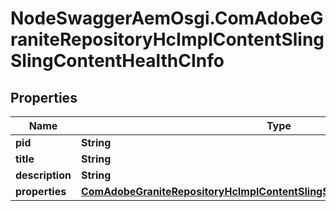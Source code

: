 # NodeSwaggerAemOsgi.ComAdobeGraniteRepositoryHcImplContentSlingSlingContentHealthCInfo

## Properties

Name | Type | Description | Notes
------------ | ------------- | ------------- | -------------
**pid** | **String** |  | [optional] 
**title** | **String** |  | [optional] 
**description** | **String** |  | [optional] 
**properties** | [**ComAdobeGraniteRepositoryHcImplContentSlingSlingContentHealthCProperties**](ComAdobeGraniteRepositoryHcImplContentSlingSlingContentHealthCProperties.md) |  | [optional] 


